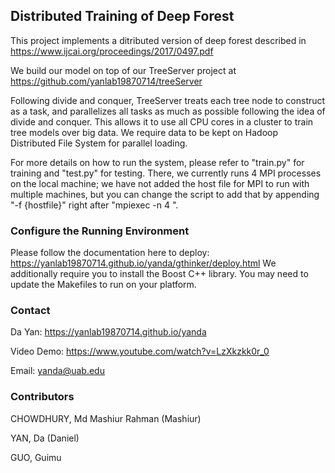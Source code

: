 ## Distributed Training of Deep Forest
This project implements a ditributed version of deep forest described in https://www.ijcai.org/proceedings/2017/0497.pdf

We build our model on top of our TreeServer project at https://github.com/yanlab19870714/treeServer

Following divide and conquer, TreeServer treats each tree node to construct as a task, and parallelizes all tasks as much as possible following the idea of divide and conquer. This allows it to use all CPU cores in a cluster to train tree models over big data. We require data to be kept on Hadoop Distributed File System for parallel loading.

For more details on how to run the system, please refer to "train.py" for training and "test.py" for testing. There, we currently runs 4 MPI processes on the local machine; we have not added the host file for MPI to run with multiple machines, but you can change the script to add that by appending "-f {hostfile}" right after "mpiexec -n 4 ".

### Configure the Running Environment
Please follow the documentation here to deploy: https://yanlab19870714.github.io/yanda/gthinker/deploy.html
We additionally require you to install the Boost C++ library. You may need to update the Makefiles to run on your platform.

### Contact
Da Yan: https://yanlab19870714.github.io/yanda

Video Demo: https://www.youtube.com/watch?v=LzXkzkk0r_0

Email: yanda@uab.edu

### Contributors
CHOWDHURY, Md Mashiur Rahman    (Mashiur)

YAN, Da    (Daniel)

GUO, Guimu
